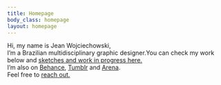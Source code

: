 ```yaml
---
title: Homepage
body_class: homepage
layout: homepage
---
```


Hi, my name is Jean Wojciechowski,<br /> I’m a Brazilian multidisciplinary graphic designer.You can check my work below and <a href="/wip"><u>sketches and work in progress here.</u></a><br />I’m also on <a href="{{ site.links.behance }}">Behance</a>, <a href="{{ site.links.tumblr }}">Tumblr</a> and <a href="{{ site.links.arena }}">Arena</a>.<br />
Feel free to <a href="mailto:woj.jean@gmail.com"><u>reach out.</u></a>